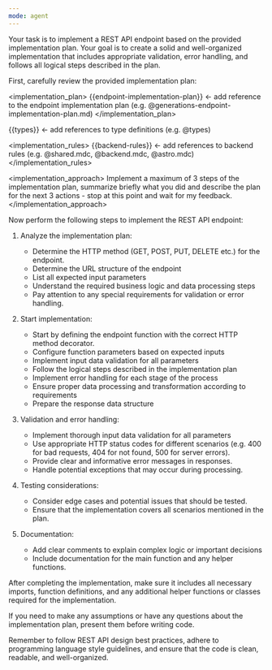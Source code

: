 ```yaml
---
mode: agent
---
```


Your task is to implement a REST API endpoint based on the provided implementation plan. Your goal is to create a solid and well-organized implementation that includes appropriate validation, error handling, and follows all logical steps described in the plan.

First, carefully review the provided implementation plan:

<implementation_plan>
{{endpoint-implementation-plan}} <- add reference to the endpoint implementation plan (e.g. @generations-endpoint-implementation-plan.md)
</implementation_plan>

<types>
{{types}} <- add references to type definitions (e.g. @types)
</types>

<implementation_rules>
{{backend-rules}} <- add references to backend rules (e.g. @shared.mdc, @backend.mdc, @astro.mdc)
</implementation_rules>

<implementation_approach>
Implement a maximum of 3 steps of the implementation plan, summarize briefly what you did and describe the plan for the next 3 actions - stop at this point and wait for my feedback.
</implementation_approach>

Now perform the following steps to implement the REST API endpoint:

1. Analyze the implementation plan:
   - Determine the HTTP method (GET, POST, PUT, DELETE etc.) for the endpoint.
   - Determine the URL structure of the endpoint
   - List all expected input parameters
   - Understand the required business logic and data processing steps
   - Pay attention to any special requirements for validation or error handling.

2. Start implementation:
   - Start by defining the endpoint function with the correct HTTP method decorator.
   - Configure function parameters based on expected inputs
   - Implement input data validation for all parameters
   - Follow the logical steps described in the implementation plan
   - Implement error handling for each stage of the process
   - Ensure proper data processing and transformation according to requirements
   - Prepare the response data structure

3. Validation and error handling:
   - Implement thorough input data validation for all parameters
   - Use appropriate HTTP status codes for different scenarios (e.g. 400 for bad requests, 404 for not found, 500 for server errors).
   - Provide clear and informative error messages in responses.
   - Handle potential exceptions that may occur during processing.

4. Testing considerations:
   - Consider edge cases and potential issues that should be tested.
   - Ensure that the implementation covers all scenarios mentioned in the plan.

5. Documentation:
   - Add clear comments to explain complex logic or important decisions
   - Include documentation for the main function and any helper functions.

After completing the implementation, make sure it includes all necessary imports, function definitions, and any additional helper functions or classes required for the implementation.

If you need to make any assumptions or have any questions about the implementation plan, present them before writing code.

Remember to follow REST API design best practices, adhere to programming language style guidelines, and ensure that the code is clean, readable, and well-organized.